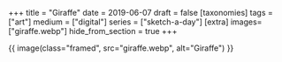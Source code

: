 +++
title = "Giraffe"
date = 2019-06-07
draft =  false
[taxonomies]
tags = ["art"]
medium = ["digital"]
series = ["sketch-a-day"]
[extra]
images= ["giraffe.webp"]
hide_from_section = true
+++

{{ image(class="framed", src="giraffe.webp", alt="Giraffe") }}

